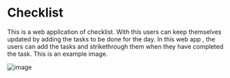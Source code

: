 # Checklist
This is a web application of checklist. With this users can keep themselves updated by adding the tasks to be done for the day.
In this web app , the users can add the tasks and strikethrough them when they have completed the task.
This is an example image.


![image](https://user-images.githubusercontent.com/100020434/176694770-2147386d-6881-4615-a18f-5e52651850ef.png)
